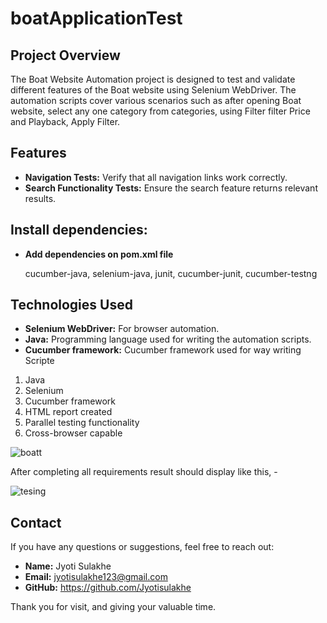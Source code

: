 # boatApplicationTest


## Project Overview

The Boat Website Automation project is designed to test and validate different features of the Boat website using Selenium WebDriver. The automation scripts cover various scenarios such as after opening Boat website, select any one category from categories, using Filter filter Price and Playback, Apply Filter.

## Features

- **Navigation Tests:** Verify that all navigation links work correctly.
- **Search Functionality Tests:** Ensure the search feature returns relevant results.

## Install dependencies:
- **Add dependencies on pom.xml file**
   
     cucumber-java,   selenium-java,    junit,   cucumber-junit,   cucumber-testng
  

## Technologies Used

- **Selenium WebDriver:** For browser automation.
- **Java:** Programming language used for writing the automation scripts.
- **Cucumber framework:** Cucumber framework used for way writing Scripte
  
1. Java
2. Selenium
3. Cucumber framework
4. HTML report created
5. Parallel testing functionality
6. Cross-browser capable 



![boatt](https://github.com/Jyotisulakhe/boatApplicationTest/assets/122368666/851441f1-f3a4-4b36-81d0-1781a827abd7)


After completing all requirements result should display like this, -


![tesing](https://github.com/Jyotisulakhe/boatApplicationTest/assets/122368666/2cbbe493-36db-4ded-b2ec-d6d8c5fb1ff0)

## Contact

If you have any questions or suggestions, feel free to reach out:

- **Name:** Jyoti Sulakhe
- **Email:** jyotisulakhe123@gmail.com
- **GitHub:** https://github.com/Jyotisulakhe


Thank you for visit, and giving your valuable time.
